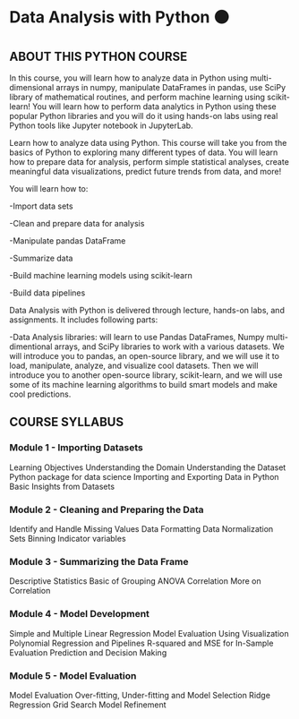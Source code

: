 # Data Analysis with Python :black_circle:

## ABOUT THIS PYTHON COURSE

In this course, you will learn how to analyze data in Python using multi-dimensional arrays in numpy, manipulate DataFrames in pandas, use SciPy library of mathematical routines, and perform machine learning using scikit-learn! You will learn how to perform data analytics in Python using these popular Python libraries and you will do it using hands-on labs using real Python tools like Jupyter notebook in JupyterLab.

Learn how to analyze data using Python. This course will take you from the basics of Python to exploring many different types of data. You will learn how to prepare data for analysis, perform simple statistical analyses, create meaningful data visualizations, predict future trends from data, and more!

You will learn how to:

-Import data sets

-Clean and prepare data for analysis

-Manipulate pandas DataFrame

-Summarize data

-Build machine learning models using scikit-learn

-Build data pipelines

Data Analysis with Python is delivered through lecture, hands-on labs, and assignments. It includes following parts:

-Data Analysis libraries: will learn to use Pandas DataFrames, Numpy multi-dimentional arrays, and SciPy libraries to work with a various datasets. We will introduce you to pandas, an open-source library, and we will use it to load, manipulate, analyze, and visualize cool datasets. Then we will introduce you to another open-source library, scikit-learn, and we will use some of its machine learning algorithms to build smart models and make cool predictions.

## COURSE SYLLABUS

### Module 1 - Importing Datasets

Learning Objectives
Understanding the Domain
Understanding the Dataset
Python package for data science
Importing and Exporting Data in Python
Basic Insights from Datasets

### Module 2 - Cleaning and Preparing the Data

Identify and Handle Missing Values
Data Formatting
Data Normalization Sets
Binning
Indicator variables

### Module 3 - Summarizing the Data Frame

Descriptive Statistics
Basic of Grouping
ANOVA
Correlation
More on Correlation

### Module 4 - Model Development

Simple and Multiple Linear Regression
Model Evaluation Using Visualization
Polynomial Regression and Pipelines
R-squared and MSE for In-Sample Evaluation
Prediction and Decision Making

### Module 5 - Model Evaluation

Model  Evaluation
Over-fitting, Under-fitting and Model Selection
Ridge Regression
Grid Search
Model Refinement



